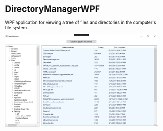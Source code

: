 # DirectoryManagerWPF

WPF application for viewing a tree of files and directories in the computer's file system.

![](/screenshot.JPG)
